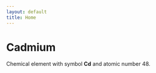 ```yaml
---
layout: default
title: Home
---
```


# Cadmium

Chemical element with symbol **Cd** and atomic number 48.